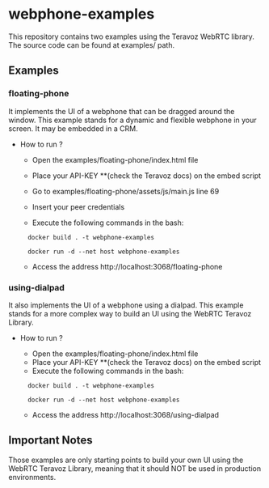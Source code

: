 # webphone-examples

This repository contains two examples using the Teravoz WebRTC library. The source code can be found at examples/ path.

## Examples

### floating-phone

It implements the UI of a webphone that can be dragged around the window. This example
stands for a dynamic and flexible webphone in your screen. It may be embedded in a CRM.

  * How to run ?

    - Open the examples/floating-phone/index.html file
    - Place your API-KEY **(check the Teravoz docs) on the embed script
    - Go to examples/floating-phone/assets/js/main.js line 69
    - Insert your peer credentials
    
    - Execute the following commands in the bash:

    ```shell
      docker build . -t webphone-examples

      docker run -d --net host webphone-examples
    ```

    - Access the address http://localhost:3068/floating-phone

### using-dialpad

It also implements the UI of a webphone using a dialpad. This example
stands for a more complex way to build an UI using the WebRTC Teravoz Library. 

  * How to run ?

    - Open the examples/floating-phone/index.html file
    - Place your API-KEY **(check the Teravoz docs) on the embed script
    - Execute the following commands in the bash:

    ```shell
      docker build . -t webphone-examples

      docker run -d --net host webphone-examples
    ```

    - Access the address http://localhost:3068/using-dialpad

## Important Notes

Those examples are only starting points to build your own UI using the WebRTC Teravoz Library, meaning that it should NOT be used in production environments.



